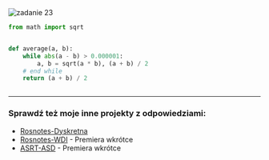 <picture>
  <source srcset="../../srt/zbior_zadan/23.png" media="(prefers-color-scheme: light)">
  <source srcset="../../srt/zbior_zadan/black_23.png" media="(prefers-color-scheme: dark)">
  <img src="../../srt/zbior_zadan/black_23.png" alt="zadanie 23">
</picture>

```python
from math import sqrt


def average(a, b):
    while abs(a - b) > 0.000001:
        a, b = sqrt(a * b), (a + b) / 2
    # end while
    return (a + b) / 2



```

---
### Sprawdź też moje inne projekty z odpowiedziami:
- [Rosnotes-Dyskretna](https://github.com/kamilGie/Rosnotes-Dyskretna)
- [Rosnotes-WDI](https://github.com/kamilGie/Rosnotes-WDI) - Premiera wkrótce
- [ASRT-ASD](https://github.com/kamilGie/Rosnotes-Dyskretna) - Premiera wkrótce
